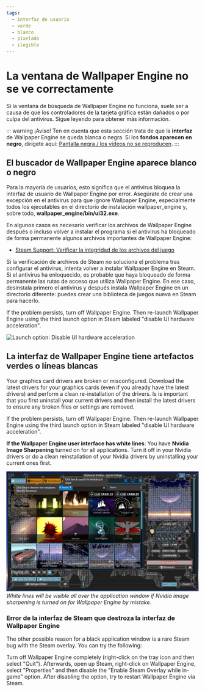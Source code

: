 ```yaml
---
tags:
  - interfaz de usuario
  - verde
  - blanco
  - pixelado
  - ilegible
---
```


# La ventana de Wallpaper Engine no se ve correctamente

Si la ventana de búsqueda de Wallpaper Engine no funciona, suele ser a causa de que los controladores de la tarjeta gráfica están dañados o por culpa del antivirus. Sigue leyendo para obtener más información.

::: warning
¡Aviso! Ten en cuenta que esta sección trata de que la **interfaz** de Wallpaper Engine se queda blanca o negra. Si los **fondos aparecen en negro**, dirígete aquí: [Pantalla negra / los vídeos no se reproducen](/noshow/notplaying.html).
:::

## El buscador de Wallpaper Engine aparece blanco o negro

Para la mayoría de usuarios, esto significa que el antivirus bloquea la interfaz de usuario de Wallpaper Engine por error. Asegúrate de crear una excepción en el antivirus para que ignore Wallpaper Engine, especialmente todos los ejecutables en el directorio de instalación wallpaper_engine y, sobre todo, **wallpaper_engine/bin/ui32.exe**.

En algunos casos es necesario verificar los archivos de Wallpaper Engine después o incluso volver a instalar el programa si el antivirus ha bloqueado de forma permanente algunos archivos importantes de Wallpaper Engine:

* [Steam Support: Verificar la integridad de los archivos del juego](https://support.steampowered.com/kb_article.php?ref=2037-QEUH-3335)

Si la verificación de archivos de Steam no soluciona el problema tras configurar el antivirus, intenta volver a instalar Wallpaper Engine en Steam. Si el antivirus ha enloquecido, es probable que haya bloqueado de forma permanente las rutas de acceso que utiliza Wallpaper Engine. En ese caso, desinstala primero el antivirus y después instala Wallpaper Engine en un directorio diferente: puedes crear una biblioteca de juegos nueva en Steam para hacerlo.

If the problem persists, turn off Wallpaper Engine. Then re-launch Wallpaper Engine using the third launch option in Steam labeled "disable UI hardware acceleration".

![Launch option: Disable UI hardware acceleration](/img/faq/steam_launch_option.jpg)

## La interfaz de Wallpaper Engine tiene artefactos verdes o líneas blancas

Your graphics card drivers are broken or misconfigured. Download the latest drivers for your graphics cards (even if you already have the latest drivers) and perform a clean re-installation of the drivers. Is is important that you first uninstall your current drivers and then install the latest drivers to ensure any broken files or settings are removed.

If the problem persists, turn off Wallpaper Engine. Then re-launch Wallpaper Engine using the third launch option in Steam labeled "disable UI hardware acceleration".

**If the Wallpaper Engine user interface has white lines**: You have **Nvidia Image Sharpening** turned on for all applications. Turn it off in your Nvidia drivers or do a clean reinstallation of your Nvidia drivers by uninstalling your current ones first.

![Nvidia Image Sharpening Issue](./imagesharpening.png) *White lines will be visible all over the application window if Nvidia image sharpening is turned on for Wallpaper Engine by mistake.*

### Error de la interfaz de Steam que destroza la interfaz de Wallpaper Engine

The other possible reason for a black application window is a rare Steam bug with the Steam overlay. You can try the following:

Turn off Wallpaper Engine completely (right-click on the tray icon and then select "Quit"). Afterwards, open up Steam, right-click on Wallpaper Engine, select "Properties" and then disable the "Enable Steam Overlay while in-game" option. After disabling the option, try to restart Wallpaper Engine via Steam. 